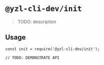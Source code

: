 # `@yzl-cli-dev/init`

> TODO: description

## Usage

```
const init = require('@yzl-cli-dev/init');

// TODO: DEMONSTRATE API
```
